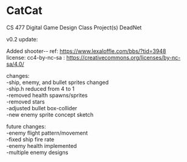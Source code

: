 # CatCat
CS 477 Digital Game Design Class Project(s)
DeadNet

v0.2 update:

Added shooter--
ref: https://www.lexaloffle.com/bbs/?tid=3948  
license: cc4-by-nc-sa : https://creativecommons.org/licenses/by-nc-sa/4.0/  

changes:  
-ship, enemy, and bullet sprites changed  
-ship.h reduced from 4 to 1  
-removed health spawns/sprites  
-removed stars  
-adjusted bullet box-collider  
-new enemy sprite concept sketch  

future changes:  
-enemy flight pattern/movement  
-fixed ship fire rate  
-enemy health implemented  
-multiple enemy designs  
